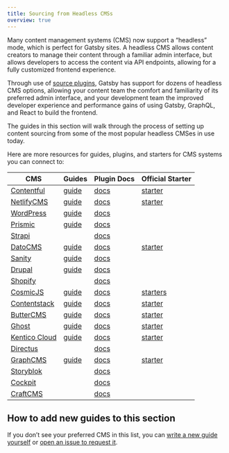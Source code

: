 ```yaml
---
title: Sourcing from Headless CMSs
overview: true
---
```


Many content management systems (CMS) now support a “headless” mode, which is perfect for Gatsby sites. A headless CMS allows content creators to manage their content through a familiar admin interface, but allows developers to access the content via API endpoints, allowing for a fully customized frontend experience.

Through use of [source plugins](/plugins/?=source), Gatsby has support for dozens of headless CMS options, allowing your content team the comfort and familiarity of its preferred admin interface, and your development team the improved developer experience and performance gains of using Gatsby, GraphQL, and React to build the frontend.

The guides in this section will walk through the process of setting up content sourcing from some of the most popular headless CMSes in use today.

<GuideList slug={props.slug} />

<!--
  Ordering in this section is driven by Gatsby plugin downloads (/plugins/?=gatsby-source-) & CMS vendor size/adoption.
-->

Here are more resources for guides, plugins, and starters for CMS systems you can connect to:

| CMS                                           | Guides                                                                                                       | Plugin Docs                                   | Official Starter                                                    |
| --------------------------------------------- | ------------------------------------------------------------------------------------------------------------ | --------------------------------------------- | ------------------------------------------------------------------- |
| [Contentful](https://www.contentful.com/)     | [guide](/docs/sourcing-from-contentful/)                                                                     | [docs](/packages/gatsby-source-contentful)    | [starter](/starters/contentful-userland/gatsby-contentful-starter/) |
| [NetlifyCMS](https://www.netlifycms.org/)     | [guide](/docs/sourcing-from-netlify-cms/)                                                                    | [docs](/packages/gatsby-plugin-netlify-cms)   | [starter](/starters/netlify-templates/gatsby-starter-netlify-cms/)  |
| [WordPress](https://www.wordpress.com/)       | [guide](/docs/sourcing-from-wordpress/)                                                                      | [docs](/packages/gatsby-source-wordpress)     |                                                                     |
| [Prismic](https://www.prismic.io/)            | [guide](/docs/sourcing-from-prismic/)                                                                        | [docs](/packages/gatsby-source-prismic)       |                                                                     |
| [Strapi](https://strapi.io/)                  |                                                                                                              | [docs](/packages/gatsby-source-strapi)        |
| [DatoCMS](https://www.datocms.com/)           | [guide](https://www.gatsbyjs.com/guides/datocms/)                                                            | [docs](/packages/gatsby-source-datocms)       | [starter](/starters/datocms/gatsby-portfolio/)                      |
| [Sanity](https://www.sanity.io/)              | [guide](/docs/sourcing-from-sanity)                                                                          | [docs](/packages/gatsby-source-sanity/)       |
| [Drupal](https://www.drupal.com/)             | [guide](/docs/sourcing-from-drupal/)                                                                         | [docs](/packages/gatsby-source-drupal)        |                                                                     |
| [Shopify](https://www.shopify.com/)           |                                                                                                              | [docs](/packages/gatsby-source-shopify)       |                                                                     |
| [CosmicJS](https://cosmicjs.com/)             | [guide](/blog/2018-06-07-build-a-gatsby-blog-using-the-cosmic-js-source-plugin/)                             | [docs](/packages/gatsby-source-cosmicjs)      | [starters](/starters/?s=cosmicjs&v=2)                               |
| [Contentstack](https://www.contentstack.com/) | [guide](/docs/sourcing-from-contentstack) | [docs](/packages/gatsby-source-contentstack)  | [starter](/starters/contentstack/gatsby-starter-contentstack/)      |
| [ButterCMS](https://buttercms.com/)           | [guide](/docs/sourcing-from-buttercms/)                                                                      | [docs](/packages/gatsby-source-buttercms)     | [starter](/starters/ButterCMS/gatsby-starter-buttercms/)            |
| [Ghost](https://ghost.org/)                   | [guide](/docs/sourcing-from-ghost/)                                                                          | [docs](/packages/gatsby-source-ghost/)        | [starter](/starters/TryGhost/gatsby-starter-ghost/)                 |
| [Kentico Cloud](https://kenticocloud.com/)    | [guide](/docs/sourcing-from-kentico-cloud)                                                                   | [docs](/packages/gatsby-source-kentico-cloud) | [starter](/starters/Kentico/gatsby-starter-kentico-cloud/)          |
| [Directus](https://directus.io/)              |                                                                                                              | [docs](/packages/gatsby-source-directus)      |
| [GraphCMS](https://graphcms.com/)             | [guide](/docs/sourcing-from-graphcms)                                                                        | [docs](/packages/gatsby-source-graphql)       | [starter](/starters/GraphCMS/gatsby-graphcms-tailwindcss-example/)  |
| [Storyblok](https://www.storyblok.com/)       |                                                                                                              | [docs](/packages/gatsby-source-storyblok)     |
| [Cockpit](https://getcockpit.com/)            |                                                                                                              | [docs](/packages/gatsby-plugin-cockpit)       |
| [CraftCMS](https://craftcms.com/)             |                                                                                                              | [docs](/packages/gatsby-source-craftcms)      |

## How to add new guides to this section

If you don’t see your preferred CMS in this list, you can [write a new guide yourself](/contributing/how-to-contribute/) or [open an issue to request it](https://github.com/gatsbyjs/gatsby/issues/new/choose).
